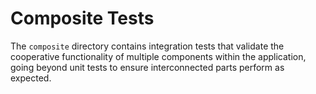 # Composite Tests

The `composite` directory contains integration tests that validate the cooperative functionality of multiple components within the application, going beyond unit tests to ensure interconnected parts perform as expected.
